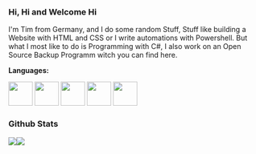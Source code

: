 ### Hi, Hi and Welcome Hi

I'm Tim from Germany, and I do some random Stuff, Stuff like building a Website with HTML and CSS or I write automations with Powershell. But what I most like to do is Programming with C#, I also work on an Open Source Backup Programm witch you can find here.

**Languages:**

<img height="48" width="48" src="https://cdn.cdnlogo.com/logos/c/27/c.svg" />
<img height="48" width="48" src="https://upload.wikimedia.org/wikipedia/commons/2/2f/PowerShell_5.0_icon.png" />
<img height="48" width="48" padding="1px " src="https://cdn.pixabay.com/photo/2017/08/05/11/16/logo-2582748_960_720.png" />
<img height="48" width="48" src="https://cdn.pixabay.com/photo/2017/08/05/11/16/logo-2582747_960_720.png" />
<img height="48" width="48" src="https://cdn3.iconfinder.com/data/icons/logos-and-brands-adobe/512/267_Python-512.png" />


### Github Stats
<img src="https://github-readme-stats.vercel.app/api?username=SexyJackXy&show_icons=true"/><img src="https://github-readme-stats.vercel.app/api/top-langs?username=SexyJackXy&layout=compact"/>

